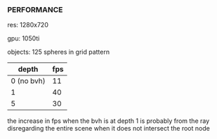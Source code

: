### PERFORMANCE
res: 1280x720

gpu: 1050ti

objects: 125 spheres in grid pattern

| depth      |  fps |
| ---------- | ---- |
| 0 (no bvh) |  11  |
| 1          |  40  |
| 5          |  30  |

the increase in fps when the bvh is at depth 1 is probably from the ray disregarding the entire scene when it does not intersect the root node
